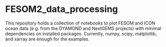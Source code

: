 # FESOM2_data_processing

This repository holds a collection of notebooks to plot FESOM and ICON ocean data (e.g. from the DYAMOND and NextGEMS projects) with minimal dependencies on installed packages.
Currently, numpy, scipy, matplotlib, and xarray are enough for the examples.

